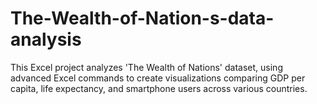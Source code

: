 # The-Wealth-of-Nation-s-data-analysis
 This Excel project analyzes 'The Wealth of Nations' dataset, using advanced Excel commands to create visualizations comparing GDP per capita, life expectancy, and smartphone users across various countries.
